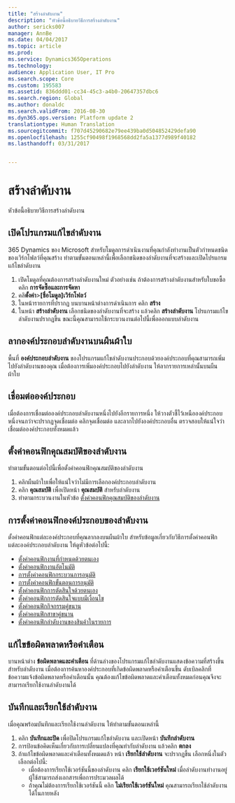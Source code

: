 ```yaml
---
title: "สร้างลำดับงาน"
description: "หัวข้อนี้อธิบายวิธีการสร้างลำดับงาน"
author: sericks007
manager: AnnBe
ms.date: 04/04/2017
ms.topic: article
ms.prod: 
ms.service: Dynamics365Operations
ms.technology: 
audience: Application User, IT Pro
ms.search.scope: Core
ms.custom: 195583
ms.assetid: 836ddd01-cc34-45c3-a4b0-20647357dbc6
ms.search.region: Global
ms.author: donaldc
ms.search.validFrom: 2016-08-30
ms.dyn365.ops.version: Platform update 2
translationtype: Human Translation
ms.sourcegitcommit: f707d45290682e79ee439ba0d504852429defa90
ms.openlocfilehash: 1255cf90498f1968568dd2fa5a1377d989f40182
ms.lasthandoff: 03/31/2017


---
```


# <a name="create-a-workflow"></a>สร้างลำดับงาน

หัวข้อนี้อธิบายวิธีการสร้างลำดับงาน

<a name="open-the-workflow-editor"></a>เปิดโปรแกรมแก้ไขลำดับงาน
------------------------

365 Dynamics ของ Microsoft สำหรับโมดูลการดำเนินงานที่คุณกำลังทำงานเป็นตัวกำหนดชนิดของเวิร์กโฟลว์ที่คุณสร้าง ทำตามขั้นตอนเหล่านี้เพื่อเลือกชนิดของลำดับงานที่จะสร้างและเปิดโปรแกรมแก้ไขลำดับงาน

1.  เปิดโมดูลที่คุณต้องการสร้างลำดับงานใหม่ ตัวอย่างเช่น ถ้าต้องการสร้างลำดับงานสำหรับใบขอซื้อ คลิก **การจัดซื้อและการจัดหา**
2.  คลิ**ตั้งค่า**&gt;**\[ชื่อโมดูล\]เวิร์กโฟลว์**
3.  ในหน้ารายการที่ปรากฏ บนบานหน้าต่างการดำเนินการ คลิก **สร้าง**
4.  ในหน้า **สร้างลำดับงาน** เลือกชนิดของลำดับงานที่จะสร้าง แล้วคลิก **สร้างลำดับงาน** โปรแกรมแก้ไขลำดับงานปรากฏขึ้น ขณะนี้คุณสามารถใช้กระบวนงานต่อไปนี้เพื่อออกแบบลำดับงาน

## <a name="drag-workflow-elements-onto-the-canvas"></a>ลากองค์ประกอบลำดับงานบนผืนผ้าใบ
พื้นที่ **องค์ประกอบลำดับงาน** ของโปรแกรมแก้ไขลำดับงานประกอบด้วยองค์ประกอบที่คุณสามารถเพิ่มไปยังลำดับงานของคุณ เมื่อต้องการเพิ่มองค์ประกอบไปยังลำดับงาน ให้ลากรายการเหล่านั้นบนผืนผ้าใบ

## <a name="connect-the-elements"></a>เชื่อมต่อองค์ประกอบ
เมื่อต้องการเชื่อมต่อองค์ประกอบลำดับงานหนึ่งไปยังอีกรายการหนึ่ง ให้วางตัวชี้ไว้เหนือองค์ประกอบหนึ่งจนกว่าจะปรากฏจุดเชื่อมต่อ คลิกจุดเชื่อมต่อ และลากไปยังองค์ประกอบอื่น ตรวจสอบให้แน่ใจว่าเชื่อมต่อองค์ประกอบทั้งหมดแล้ว

## <a name="configure-the-properties-of-the-workflow"></a>ตั้งค่าคอนฟิกคุณสมบัติของลำดับงาน
ทำตามขั้นตอนต่อไปนี้เพื่อตั้งค่าคอนฟิกคุณสมบัติของลำดับงาน

1.  คลิกผืนผ้าใบเพื่อให้แน่ใจว่าไม่มีการเลือกองค์ประกอบลำดับงาน
2.  คลิก **คุณสมบัติ** เพื่อเปิดหน้า **คุณสมบัติ** สำหรับลำดับงาน
3.  ทำตามกระบวนงานในหัวข้อ [ตั้งค่าคอนฟิกคุณสมบัติของลำดับงาน](configure-workflow-properties.md)

## <a name="configure-the-elements-of-the-workflow"></a>การตั้งค่าคอนฟิกองค์ประกอบของลำดับงาน
ตั้งค่าคอนฟิกแต่ละองค์ประกอบที่คุณลากลงบนผืนผ้าใบ สำหรับข้อมูลเกี่ยวกับวิธีการตั้งค่าคอนฟิกแต่ละองค์ประกอบลำดับงาน ให้ดูหัวข้อต่อไปนี้:

-   [ตั้งค่าคอนฟิกงานที่กำหนดด้วยตนเอง](configure-manual-task-workflow.md)
-   [ตั้งค่าคอนฟิกงานอัตโนมัติ](configure-automated-task-workflow.md)
-   [การตั้งค่าคอนฟิกกระบวนการอนุมัติ](configure-approval-process-workflow.md)
-   [การตั้งค่าคอนฟิกขั้นตอนการอนุมัติ](configure-approval-step-workflow.md)
-   [ตั้งค่าคอนฟิกการตัดสินใจด้วยตนเอง](configure-manual-decision-workflow.md)
-   [ตั้งค่าคอนฟิกการตัดสินใจแบบมีเงื่อนไข](configure-conditional-decision-workflow.md)
-   [ตั้งค่าคอนฟิกกิจกรรมคู่ขนาน](configure-parallel-activity-workflow.md)
-   [ตั้งค่าคอนฟิกสาขาคู่ขนาน](configure-parallel-branch-workflow.md)
-   [ตั้งค่าคอนฟิกลำดับงานของสินค้าในรายการ](configure-line-item-workflow.md)

## <a name="resolve-any-errors-or-warnings"></a>แก้ไขข้อผิดพลาดหรือคำเตือน
บานหน้าต่าง **ข้อผิดพลาดและคำเตือน** ที่ด้านล่างของโปรแกรมแก้ไขลำดับงานแสดงข้อความที่สร้างขึ้นสำหรับลำดับงาน เมื่อต้องการค้นหาองค์ประกอบที่เกิดข้อผิดพลาดหรือคำเตือนขึ้น ดับเบิลคลิกที่ข้อความแจ้งข้อผิดพลาดหรือคำเตือนนั้น คุณต้องแก้ไขข้อผิดพลาดและคำเตือนทั้งหมดก่อนคุณจึงจะสามารถเรียกใช้งานลำดับงานได้

## <a name="save-and-activate-the-workflow"></a>บันทึกและเรียกใช้ลำดับงาน
เมื่อคุณพร้อมบันทึกและเรียกใช้งานลำดับงาน ให้ทำตามขั้นตอนเหล่านี้

1.  คลิก **บันทึกและปิด** เพื่อปิดโปรแกรมแก้ไขลำดับงาน และเปิดหน้า **บันทึกลำดับงาน**
2.  การป้อนข้อคิดเห็นเกี่ยวกับการเปลี่ยนแปลงที่คุณทำกับลำดับงาน แล้วคลิก **ตกลง**
3.  ถ้าแก้ไขข้อผิดพลาดและคำเตือนทั้งหมดแล้ว หน้า **เรียกใช้ลำดับงาน** จะปรากฏขึ้น เลือกหนึ่งในตัวเลือกต่อไปนี้:
    -   เมื่อต้องการเรียกใช้เวอร์ชันนี้ของลำดับงาน คลิก **เรียกใช้เวอร์ชันใหม่** เมื่อลำดับงานทำงานอยู่ ผู้ใช้สามารถส่งเอกสารเพื่อการประมวลผลได้
    -   ถ้าคุณไม่ต้องการเรียกใช้เวอร์ชันนี้ คลิก **ไม่เรียกใช้เวอร์ชันใหม่** คุณสามารถเรียกใช้ลำดับงานได้ในภายหลัง 




